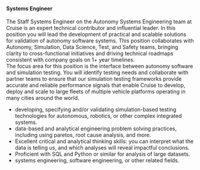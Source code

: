 
#### Systems Engineer
The Staff Systems Engineer on the Autonomy Systems Engineering team at Cruise is an expert technical contributor and influential leader.  In this position you will lead the development of practical and scalable solutions for validation of autonomy software systems. This position collaborates with Autonomy, Simulation, Data Science, Test, and Safety teams, bringing clarity to cross-functional initiatives and driving technical roadmaps consistent with company goals on 1+ year timelines.  
The focus area for this position is the interface between autonomy software and simulation testing.  You will identify testing needs and collaborate with partner teams to ensure that our simulation testing frameworks provide accurate and reliable performance signals that enable Cruise to develop, deploy and scale to large fleets of multiple vehicle platforms operating in many cities around the world.

- developing, specifying and/or validating simulation-based testing technologies for autonomous, robotics, or other complex integrated systems.
- data-based and analytical engineering problem solving practices, including using paretos, root cause analysis, and more.
- Excellent critical and analytical thinking skills: you can interpret what the data is telling us, and which analyses will reveal impactful conclusions.
- Proficient with SQL and Python or similar for analysis of large datasets.
- systems engineering, software engineering, or other related fields.

